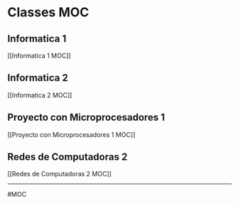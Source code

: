 # Classes MOC
## Informatica 1
[[Informatica 1 MOC]]

## Informatica 2
[[Informatica 2 MOC]]

## Proyecto con Microprocesadores 1
[[Proyecto con Microprocesadores 1 MOC]]

## Redes de Computadoras 2
[[Redes de Computadoras 2 MOC]]

---
#MOC 